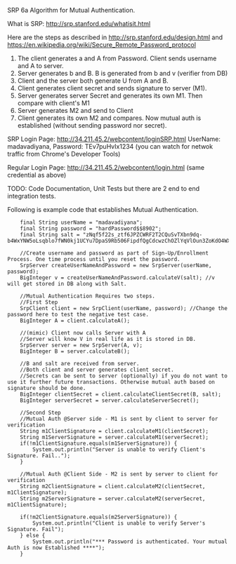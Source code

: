  SRP 6a Algorithm for Mutual Authentication. 
  
What is SRP: http://srp.stanford.edu/whatisit.html

Here are the steps as described in http://srp.stanford.edu/design.html and https://en.wikipedia.org/wiki/Secure_Remote_Password_protocol
 
 1) The client generates a and A from Password. Client sends username and A to server. 
 2) Server generates b and B. B is generated from b and v (verifier from DB)
 3) Client and the server both generate U from A and B. 
 4) Client generates client secret and sends signature to server (M1). 
 5) Server generates server Secret and generates its own M1. Then compare with client's M1
 6) Server generates M2 and send to Client
 7) Client generates its own M2 and compares. Now mutual auth is established (without sending password nor secret).

SRP Login Page: 
    http://34.211.45.2/webcontent/loginSRP.html
    UserName: madavadiyana, Password: TEv7puHvIx1234
    (you can watch for netwok traffic from Chrome's Developer Tools)

Regular Login Page: http://34.211.45.2/webcontent/login.html (same credential as above)

TODO: Code Documentation, Unit Tests but there are 2 end to end integration tests.

Following is example code that establishes Mutual Authentication.

        final String userName = "madavadiyana";
        final String password = "hardPassword$$8902";
        final String salt = "zNqf5f22s_ztf6JPZCWRF2T2CQuSvTXbn9dq-b4WxYNW5oLsqblo7fWN0kj1UCYu7DpaS9Rb506FipdfQgCdcwzChOZlYqVlOun3ZoKdO4WXNcXF6Ysq6Z05HtiYDpmB";

        //Create username and password as part of Sign-Up/Enrollment Process. One time process until you reset the password.
        SrpServer createUserNameAndPassword = new SrpServer(userName, password);
        BigInteger v = createUserNameAndPassword.calculateV(salt); //v will get stored in DB along with Salt.

        //Mutual Authentication Requires two steps.
        //First Step
        SrpClient client = new SrpClient(userName, password); //Change the password here to test the negative test case.
        BigInteger A = client.calculateA();

        //(mimic) Client now calls Server with A
        //Server will know V in real life as it is stored in DB.
        SrpServer server = new SrpServer(A, v);
        BigInteger B = server.calculateB();

        //B and salt are received from server.
        //Both client and server generates client secret. 
        //Secrets can be sent to server (optionally) if you do not want to use it further future transactions. Otherwise mutual auth based on signature should be done.
        BigInteger clientSecret = client.calculateClientSecret(B, salt);
        BigInteger serverSecret = server.calculateServerSecret();

        //Second Step
        //Mutual Auth @Server side - M1 is sent by client to server for verification
        String m1ClientSignature = client.calculateM1(clientSecret);
        String m1ServerSignature = server.calculateM1(serverSecret);
        if(!m1ClientSignature.equals(m1ServerSignature)) {
            System.out.println("Server is unable to verify Client's Signature. Fail..");
        }

        //Mutual Auth @Client Side - M2 is sent by server to client for verification
        String m2ClientSignature = client.calculateM2(clientSecret, m1ClientSignature);
        String m2ServerSignature = server.calculateM2(serverSecret, m1ClientSignature);
        
        if(!m2ClientSignature.equals(m2ServerSignature)) {
            System.out.println("Client is unable to verify Server's Signature. Fail");
        } else {
            System.out.println("*** Password is authenticated. Your mutual Auth is now Established ****");
        }